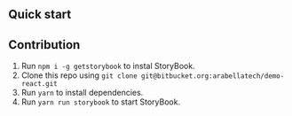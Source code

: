## Quick start

## Contribution
1. Run `npm i -g getstorybook` to instal StoryBook.
1. Clone this repo using `git clone git@bitbucket.org:arabellatech/demo-react.git`
1. Run `yarn` to install dependencies.
1. Run `yarn run storybook` to start StoryBook.

